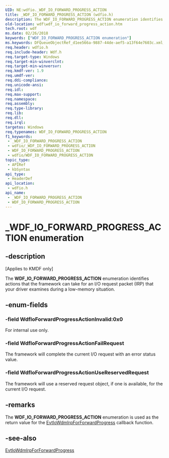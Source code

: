 ```yaml
---
UID: NE:wdfio._WDF_IO_FORWARD_PROGRESS_ACTION
title: _WDF_IO_FORWARD_PROGRESS_ACTION (wdfio.h)
description: The WDF_IO_FORWARD_PROGRESS_ACTION enumeration identifies actions that the framework can take for an I/O request packet (IRP) that your driver examines during a low-memory situation.
old-location: wdf\wdf_io_forward_progress_action.htm
tech.root: wdf
ms.date: 02/26/2018
keywords: ["WDF_IO_FORWARD_PROGRESS_ACTION enumeration"]
ms.keywords: DFQueueObjectRef_d1ee566a-9887-44de-aef5-a13f64e7603c.xml, WDF_IO_FORWARD_PROGRESS_ACTION, WDF_IO_FORWARD_PROGRESS_ACTION enumeration, WdfIoForwardProgressActionFailRequest, WdfIoForwardProgressActionInvalid, WdfIoForwardProgressActionUseReservedRequest, _WDF_IO_FORWARD_PROGRESS_ACTION, kmdf.wdf_io_forward_progress_action, wdf.wdf_io_forward_progress_action, wdfio/WDF_IO_FORWARD_PROGRESS_ACTION, wdfio/WdfIoForwardProgressActionFailRequest, wdfio/WdfIoForwardProgressActionInvalid, wdfio/WdfIoForwardProgressActionUseReservedRequest
req.header: wdfio.h
req.include-header: Wdf.h
req.target-type: Windows
req.target-min-winverclnt: 
req.target-min-winversvr: 
req.kmdf-ver: 1.9
req.umdf-ver: 
req.ddi-compliance: 
req.unicode-ansi: 
req.idl: 
req.max-support: 
req.namespace: 
req.assembly: 
req.type-library: 
req.lib: 
req.dll: 
req.irql: 
targetos: Windows
req.typenames: WDF_IO_FORWARD_PROGRESS_ACTION
f1_keywords:
 - _WDF_IO_FORWARD_PROGRESS_ACTION
 - wdfio/_WDF_IO_FORWARD_PROGRESS_ACTION
 - WDF_IO_FORWARD_PROGRESS_ACTION
 - wdfio/WDF_IO_FORWARD_PROGRESS_ACTION
topic_type:
 - APIRef
 - kbSyntax
api_type:
 - HeaderDef
api_location:
 - wdfio.h
api_name:
 - _WDF_IO_FORWARD_PROGRESS_ACTION
 - WDF_IO_FORWARD_PROGRESS_ACTION
---
```


# _WDF_IO_FORWARD_PROGRESS_ACTION enumeration


## -description

<p class="CCE_Message">[Applies to KMDF only]</p>

The <b>WDF_IO_FORWARD_PROGRESS_ACTION</b> enumeration identifies actions that the framework can take for an I/O request packet (IRP) that your driver examines during a low-memory situation.

## -enum-fields

### -field WdfIoForwardProgressActionInvalid:0x0

For internal use only.

### -field WdfIoForwardProgressActionFailRequest

The framework will complete the current I/O request with an error status value.

### -field WdfIoForwardProgressActionUseReservedRequest

The framework will use a reserved request object, if one is available, for the current I/O request.

## -remarks

The <b>WDF_IO_FORWARD_PROGRESS_ACTION</b> enumeration is used as the return value for the <a href="/windows-hardware/drivers/ddi/wdfio/nc-wdfio-evt_wdf_io_wdm_irp_for_forward_progress">EvtIoWdmIrpForForwardProgress</a> callback function.

## -see-also

<a href="/windows-hardware/drivers/ddi/wdfio/nc-wdfio-evt_wdf_io_wdm_irp_for_forward_progress">EvtIoWdmIrpForForwardProgress</a>

